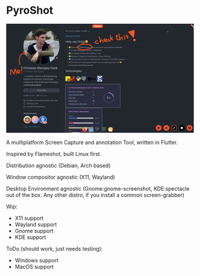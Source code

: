 # PyroShot

[<img src="PyroShot.png">]()

A multiplatform Screen Capture and annotation Tool, written in Flutter.

Inspired by Flameshot, built Linux first.

Distribution agnostic (Debian, Arch based)

Window compositor agnostic (X11, Wayland)

Desktop Environment agnostic (Gnome:gnome-screenshot, KDE:spectacle out of the box. Any other distro, if you install a common screen-grabber)

Wip:
- X11 support
- Wayland support
- Gnome support
- KDE support

ToDo (should work, just needs testing):
- Windows support
- MacOS support